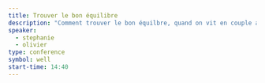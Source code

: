 ```yaml
---
title: Trouver le bon équilibre
description: "Comment trouver le bon équilbre, quand on vit en couple avec un autre geek."
speaker:
  - stephanie
  - olivier
type: conference
symbol: well
start-time: 14:40
---
```

